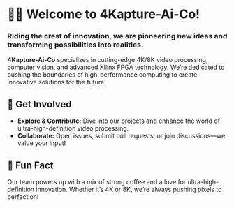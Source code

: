# 🙋‍♀️ Welcome to 4Kapture-Ai-Co!
### Riding the crest of innovation, we are pioneering new ideas and transforming possibilities into realities.
**4Kapture-Ai-Co** specializes in cutting-edge 4K/8K video processing, computer vision, and advanced Xilinx FPGA technology. We’re dedicated to pushing the boundaries of high-performance computing to create innovative solutions for the future.

## 🌈 Get Involved

- **Explore & Contribute:** Dive into our projects and enhance the world of ultra-high-definition video processing.
- **Collaborate:** Open issues, submit pull requests, or join discussions—we value your input!

## 🍿 Fun Fact
Our team powers up with a mix of strong coffee and a love for ultra-high-definition innovation. Whether it’s 4K or 8K, we’re always pushing pixels to perfection!
